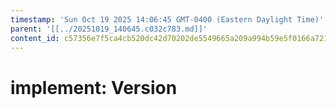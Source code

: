 ```yaml
---
timestamp: 'Sun Oct 19 2025 14:06:45 GMT-0400 (Eastern Daylight Time)'
parent: '[[../20251019_140645.c032c783.md]]'
content_id: c57356e7f5ca4cb520dc42d70202de5549665a209a994b59e5f0166a721fef95
---
```


# implement: Version
